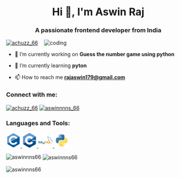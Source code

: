 <h1 align="center">Hi 👋, I'm Aswin Raj</h1>
<h3 align="center">A passionate frontend developer from India</h3>
<img align="right" alt="coding" width="400" src="https://t4.ftcdn.net/jpg/01/35/92/85/360_F_135928597_xU5EzKq6vpOeXPX5vsbI48zfVVkSRlrF.jpg">

<p align="left"> <a href="https://twitter.com/achuzz_66" target="blank"><img src="https://img.shields.io/twitter/follow/achuzz_66?logo=twitter&style=for-the-badge" alt="achuzz_66" /></a> </p>

- 🔭 I’m currently working on **Guess the number game using python**

- 🌱 I’m currently learning **pyton**

- 📫 How to reach me **rajaswin179@gmail.com**

<h3 align="left">Connect with me:</h3>
<p align="left">
<a href="https://twitter.com/achuzz_66" target="blank"><img align="center" src="https://raw.githubusercontent.com/rahuldkjain/github-profile-readme-generator/master/src/images/icons/Social/twitter.svg" alt="achuzz_66" height="30" width="40" /></a>
<a href="https://instagram.com/aswinnnns_66" target="blank"><img align="center" src="https://raw.githubusercontent.com/rahuldkjain/github-profile-readme-generator/master/src/images/icons/Social/instagram.svg" alt="aswinnnns_66" height="30" width="40" /></a>
</p>

<h3 align="left">Languages and Tools:</h3>
<p align="left"> <a href="https://www.cprogramming.com/" target="_blank" rel="noreferrer"> <img src="https://raw.githubusercontent.com/devicons/devicon/master/icons/c/c-original.svg" alt="c" width="40" height="40"/> </a> <a href="https://www.w3schools.com/cpp/" target="_blank" rel="noreferrer"> <img src="https://raw.githubusercontent.com/devicons/devicon/master/icons/cplusplus/cplusplus-original.svg" alt="cplusplus" width="40" height="40"/> </a> <a href="https://www.mysql.com/" target="_blank" rel="noreferrer"> <img src="https://raw.githubusercontent.com/devicons/devicon/master/icons/mysql/mysql-original-wordmark.svg" alt="mysql" width="40" height="40"/> </a> <a href="https://www.python.org" target="_blank" rel="noreferrer"> <img src="https://raw.githubusercontent.com/devicons/devicon/master/icons/python/python-original.svg" alt="python" width="40" height="40"/> </a> </p>

<p><img align="left" src="https://github-readme-stats.vercel.app/api/top-langs?username=aswinnns66&show_icons=true&locale=en&layout=compact" alt="aswinnns66" /></p>

<p>&nbsp;<img align="center" src="https://github-readme-stats.vercel.app/api?username=aswinnns66&show_icons=true&locale=en" alt="aswinnns66" /></p>

<p><img align="center" src="https://github-readme-streak-stats.herokuapp.com/?user=aswinnns66&" alt="aswinnns66" /></p>
